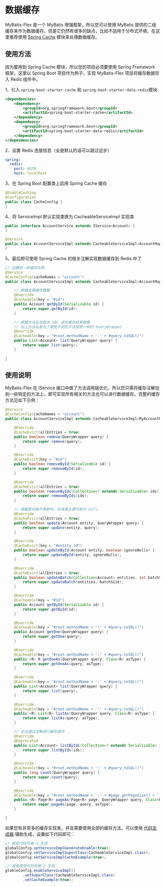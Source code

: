 # 数据缓存

MyBatis-Flex 是一个 MyBatis 增强框架，所以您可以使用 MyBatis 提供的二级缓存来作为数据缓存。但是它仍然有很多的缺点，比如不适用于分布式环境，在这里推荐使用 [Spring Cache](https://docs.spring.io/spring-framework/docs/5.2.24.RELEASE/spring-framework-reference/integration.html#cache) 模块来处理数据缓存。

## 使用方法

因为要用到 Spring Cache 模块，所以您的项目必须要使用 Spring Framework 框架，这里以 Spring Boot 项目作为例子，实现 MyBatis-Flex 项目将缓存数据存入 Redis 组件中。

1、引入 `spring-boot-starter-cache` 和 `spring-boot-starter-data-redis`模块

```xml
<dependencies>
    <dependency>
        <groupId>org.springframework.boot</groupId>
        <artifactId>spring-boot-starter-cache</artifactId>
    </dependency>
    <dependency>
        <groupId>org.springframework.boot</groupId>
        <artifactId>spring-boot-starter-data-redis</artifactId>
    </dependency>
</dependencies>
```

2、设置 Redis 连接信息（全是默认的话可以跳过这步）

```yaml
spring:
  redis:
    port: 6379
    host: localhost
```

3、在 Spring Boot 配置类上启用 Spring Cache 缓存

```java
@EnableCaching
@Configuration
public class CacheConfig {
}
```

4、将 ServiceImpl 默认实现类换为 CacheableServiceImpl 实现类

```java
public interface AccountService extends IService<Account> {
}

@Service
public class AccountServiceImpl extends CacheableServiceImpl<AccountMapper, Account> implements AccountService {
}
```

5、最后即可使用 Spring Cache 的相关注解实现数据缓存到 Redis 中了

```java
// 设置统一的缓存名称
@Service
@CacheConfig(cacheNames = "account")
public class AccountServiceImpl extends CacheableServiceImpl<AccountMapper, Account> implements AccountService {

    // 根据主键缓存数据
    @Override
    @Cacheable(key = "#id")
    public Account getById(Serializable id) {
        return super.getById(id);
    }

    // 根据方法名加查询 SQL 语句缓存结果数据
    // 加上方法名是为了避免不同的方法使用一样的 QueryWrapper
    @Override
    @Cacheable(key = "#root.methodName + ':' + #query.toSQL()")
    public List<Account> list(QueryWrapper query) {
        return super.list(query);
    }

}
```

## 使用说明

MyBatis-Flex 在 IService 接口中做了方法调用链优化，所以您只需将缓存注解加到一些特定的方法上，即可实现所有相关的方法也可以进行数据缓存。完整的缓存方法见如下示例：

```java
@Service
@CacheConfig(cacheNames = "account")
public class AccountServiceImpl extends CacheableServiceImpl<MyAccountMapper, Account> {

    @Override
    @CacheEvict(allEntries = true)
    public boolean remove(QueryWrapper query) {
        return super.remove(query);
    }

    @Override
    @CacheEvict(key = "#id")
    public boolean removeById(Serializable id) {
        return super.removeById(id);
    }

    @Override
    @CacheEvict(allEntries = true)
    public boolean removeByIds(Collection<? extends Serializable> ids) {
        return super.removeByIds(ids);
    }

    // 根据查询条件更新时，实体类主键可能为 null。
    @Override
    @CacheEvict(allEntries = true)
    public boolean update(Account entity, QueryWrapper query) {
        return super.update(entity, query);
    }

    @Override
    @CacheEvict(key = "#entity.id")
    public boolean updateById(Account entity, boolean ignoreNulls) {
        return super.updateById(entity, ignoreNulls);
    }

    @Override
    @CacheEvict(allEntries = true)
    public boolean updateBatch(Collection<Account> entities, int batchSize) {
        return super.updateBatch(entities, batchSize);
    }

    @Override
    @Cacheable(key = "#id")
    public Account getById(Serializable id) {
        return super.getById(id);
    }

    @Override
    @Cacheable(key = "#root.methodName + ':' + #query.toSQL()")
    public Account getOne(QueryWrapper query) {
        return super.getOne(query);
    }

    @Override
    @Cacheable(key = "#root.methodName + ':' + #query.toSQL()")
    public <R> R getOneAs(QueryWrapper query, Class<R> asType) {
        return super.getOneAs(query, asType);
    }

    @Override
    @Cacheable(key = "#root.methodName + ':' + #query.toSQL()")
    public List<Account> list(QueryWrapper query) {
        return super.list(query);
    }

    @Override
    @Cacheable(key = "#root.methodName + ':' + #query.toSQL()")
    public <R> List<R> listAs(QueryWrapper query, Class<R> asType) {
        return super.listAs(query, asType);
    }

    // 无法通过注解进行缓存操作
    @Override
    @Deprecated
    public List<Account> listByIds(Collection<? extends Serializable> ids) {
        return super.listByIds(ids);
    }

    @Override
    @Cacheable(key = "#root.methodName + ':' + #query.toSQL()")
    public long count(QueryWrapper query) {
        return super.count(query);
    }

    @Override
    @Cacheable(key = "#root.methodName + ':' + #page.getPageSize() + ':' + #page.getPageNumber() + ':' + #query.toSQL()")
    public <R> Page<R> pageAs(Page<R> page, QueryWrapper query, Class<R> asType) {
        return super.pageAs(page, query, asType);
    }

}
```

如果您有非常多的缓存实现类，并且需要使用全部的缓存方法，可以使用 [代码生成器](../others/codegen.md) 辅助生成，设置如下代码即可：

```java
// 使用代码风格 1 生成
globalConfig.setServiceImplGenerateEnable(true);
globalConfig.setServiceImplSuperClass(CacheableServiceImpl.class);
globalConfig.setServiceImplCacheExample(true);

// 或者使用代码风格 2 生成
globleConfig.enableServiceImpl()
        .setSuperClass(CacheableServiceImpl.class)
        .setCacheExample(true);
```
